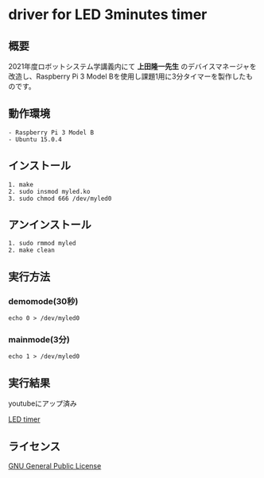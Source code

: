 # driver for LED 3minutes timer

## 概要

2021年度ロボットシステム学講義内にて __上田隆一先生__ のデバイスマネージャを改造し、Raspberry Pi 3 Model Bを使用し課題1用に3分タイマーを製作したものです。

## 動作環境
```
- Raspberry Pi 3 Model B
- Ubuntu 15.0.4
```
## インストール
```
1. make
2. sudo insmod myled.ko
3. sudo chmod 666 /dev/myled0
```
## アンインストール
```
1. sudo rmmod myled
2. make clean
```
## 実行方法

### demomode(30秒)
```
echo 0 > /dev/myled0
```

### mainmode(3分)
```
echo 1 > /dev/myled0
```

## 実行結果

youtubeにアップ済み

[LED timer](https://youtu.be/1AHgrck_Brk)

## ライセンス

[GNU General Public License](https://github.com/mirokuwatanabe/kadai1/blob/553b6a600fd91a45b983abfa87a5f41cab04e293/LICENSE)

